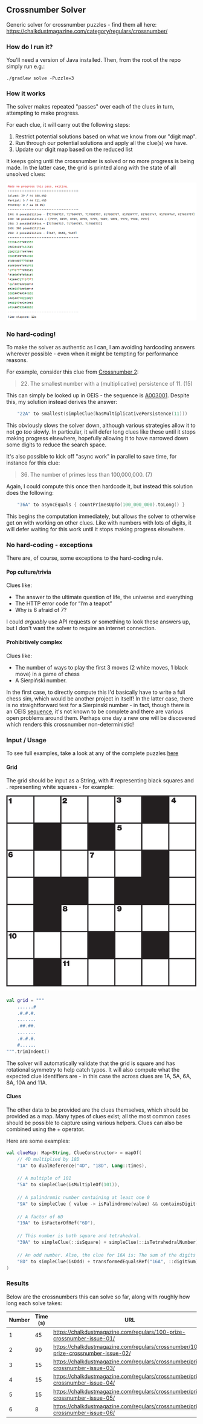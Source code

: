 ## Crossnumber Solver

Generic solver for crossnumber puzzles - find them all here: https://chalkdustmagazine.com/category/regulars/crossnumber/

### How do I run it?

You'll need a version of Java installed. Then, from the root of the repo simply run e.g.:

```shell
./gradlew solve -Puzzle=3
```

### How it works

The solver makes repeated "passes" over each of the clues in turn, attempting to make progress. 

For each clue, it will carry out the following steps:

1. Restrict potential solutions based on what we know from our "digit map". 
2. Run through our potential solutions and apply all the clue(s) we have.
3. Update our digit map based on the reduced list

It keeps going until the crossnumber is solved or no more progress is being made. In the latter case, the grid is printed along with the state of all unsolved clues:

![img.png](docs/unsolved-output.png)

### No hard-coding!

To make the solver as authentic as I can, I am avoiding hardcoding answers wherever possible - even when it might be tempting for performance reasons.

For example, consider this clue from [Crossnumber 2](https://chalkdustmagazine.com/regulars/crossnumber/100-prize-crossnumber-issue-02/):

> 22. The smallest number with a (multiplicative) persistence of 11. (15)

This can simply be looked up in OEIS - the sequence is [A003001](https://oeis.org/A003001). Despite this, my solution instead derives the answer:

```kotlin
    "22A" to smallest(simpleClue(hasMultiplicativePersistence(11)))
```

This obviously slows the solver down, although various strategies allow it to not go _too_ slowly. In particular, it will defer long clues like these until it stops making progress elsewhere, hopefully allowing it to have narrowed down some digits to reduce the search space.

It's also possible to kick off "async work" in parallel to save time, for instance for this clue:

> 36. The number of primes less than 100,000,000. (7)

Again, I could compute this once then hardcode it, but instead this solution does the following:

```kotlin
    "36A" to asyncEquals { countPrimesUpTo(100_000_000).toLong() }
```

This begins the computation immediately, but allows the solver to otherwise get on with working on other clues. Like with numbers with lots of digits, it will defer waiting for this work until it stops making progress elsewhere.

### No hard-coding - exceptions

There are, of course, some exceptions to the hard-coding rule.

#### Pop culture/trivia

Clues like:

 - The answer to the ultimate question of life, the universe and everything
 - The HTTP error code for “I’m a teapot”
 - Why is 6 afraid of 7?

I could _arguably_ use API requests or something to look these answers up, but I don't want the solver to require an internet connection.

#### Prohibitively complex

Clues like:

 - The number of ways to play the first 3 moves (2 white moves, 1 black move) in a game of chess
 - A Sierpiński number.

In the first case, to directly compute this I'd basically have to write a full chess sim, which would be another project in itself!
In the latter case, there is no straightforward test for a Sierpinski number - in fact, though there is an OEIS [sequence](https://oeis.org/A076336), it's not known to be complete and there are various open problems around them. Perhaps one day a new one will be discovered which renders this crossnumber non-deterministic!

### Input / Usage

To see full examples, take a look at any of the complete puzzles [here](src/main/kotlin/puzzles)

#### Grid

The grid should be input as a String, with # representing black squares and . representing white squares - for example:

![img.png](docs/example-grid.png)

```kotlin
val grid = """
    ......#
    .#.#.#.
    .......
    .##.##.
    .......
    .#.#.#.
    #......
""".trimIndent()
```

The solver will automatically validate that the grid is square and has rotational symmetry to help catch typos. It will
also compute what the expected clue identifiers are - in this case the across clues are 1A, 5A, 6A, 8A, 10A and 11A.

#### Clues

The other data to be provided are the clues themselves, which should be provided as a map. 
Many types of clues exist; all the most common cases should be possible to capture using various helpers. 
Clues can also be combined using the + operator.

Here are some examples:

```kotlin
val clueMap: Map<String, ClueConstructor> = mapOf(
    // 4D multiplied by 18D
    "1A" to dualReference("4D", "18D", Long::times),
    
    // A multiple of 101
    "5A" to simpleClue(isMultipleOf(101)),
    
    // A palindromic number containing at least one 0
    "9A" to simpleClue { value -> isPalindrome(value) && containsDigit(0)(value) },
    
    // A factor of 6D
    "19A" to isFactorOfRef("6D"),
    
    // This number is both square and tetrahedral.
    "39A" to simpleClue(::isSquare) + simpleClue(::isTetrahedralNumber),
    
    // An odd number. Also, the clue for 16A is: The sum of the digits of 8D, so here we also encode the "reciprocal" relationship
    "8D" to simpleClue(isOdd) + transformedEqualsRef("16A", ::digitSum)
)
```

### Results

Below are the crossnumbers this can solve so far, along with roughly how long each solve takes:

| Number | Time (s) | URL                                                                                |
|--------|----------|------------------------------------------------------------------------------------|
| 1      | 45       | https://chalkdustmagazine.com/regulars/100-prize-crossnumber-issue-01/             |
| 2      | 90       | https://chalkdustmagazine.com/regulars/crossnumber/100-prize-crossnumber-issue-02/ |
| 3      | 15       | https://chalkdustmagazine.com/regulars/crossnumber/prize-crossnumber-issue-03/     |
| 4      | 15       | https://chalkdustmagazine.com/regulars/crossnumber/prize-crossnumber-issue-04/     |
| 5      | 15       | https://chalkdustmagazine.com/regulars/crossnumber/prize-crossnumber-issue-05/     |
| 6      | 8        | https://chalkdustmagazine.com/regulars/crossnumber/prize-crossnumber-issue-06/     |